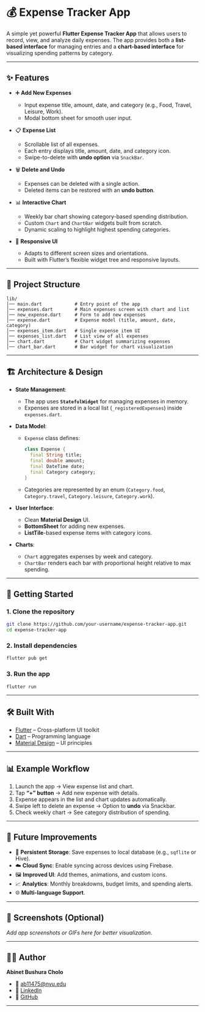 # 💰 Expense Tracker App

A simple yet powerful **Flutter Expense Tracker App** that allows users to record, view, and analyze daily expenses. The app provides both a **list-based interface** for managing entries and a **chart-based interface** for visualizing spending patterns by category.

---

## ✨ Features

- ➕ **Add New Expenses**  
  - Input expense title, amount, date, and category (e.g., Food, Travel, Leisure, Work).  
  - Modal bottom sheet for smooth user input.  

- 📋 **Expense List**  
  - Scrollable list of all expenses.  
  - Each entry displays title, amount, date, and category icon.  
  - Swipe-to-delete with **undo option** via `SnackBar`.  

- 🗑️ **Delete and Undo**  
  - Expenses can be deleted with a single action.  
  - Deleted items can be restored with an **undo button**.  

- 📊 **Interactive Chart**  
  - Weekly bar chart showing category-based spending distribution.  
  - Custom `Chart` and `ChartBar` widgets built from scratch.  
  - Dynamic scaling to highlight highest spending categories.  

- 📱 **Responsive UI**  
  - Adapts to different screen sizes and orientations.  
  - Built with Flutter’s flexible widget tree and responsive layouts.  

---

## 📂 Project Structure

```
lib/
│── main.dart            # Entry point of the app
│── expenses.dart        # Main expenses screen with chart and list
│── new_expense.dart     # Form to add new expenses
│── expense.dart         # Expense model (title, amount, date, category)
│── expenses_item.dart   # Single expense item UI
│── expenses_list.dart   # List view of all expenses
│── chart.dart           # Chart widget summarizing expenses
│── chart_bar.dart       # Bar widget for chart visualization
```

---

## 🏗 Architecture & Design

- **State Management**:  
  - The app uses **`StatefulWidget`** for managing expenses in memory.  
  - Expenses are stored in a local list (`_registeredExpenses`) inside `expenses.dart`.  

- **Data Model**:  
  - `Expense` class defines:  
    ```dart
    class Expense {
      final String title;
      final double amount;
      final DateTime date;
      final Category category;
    }
    ```  
  - Categories are represented by an enum (`Category.food`, `Category.travel`, `Category.leisure`, `Category.work`).  

- **User Interface**:  
  - Clean **Material Design** UI.  
  - **BottomSheet** for adding new expenses.  
  - **ListTile**-based expense items with category icons.  

- **Charts**:  
  - `Chart` aggregates expenses by week and category.  
  - `ChartBar` renders each bar with proportional height relative to max spending.  

---

## 🚀 Getting Started

### 1. Clone the repository
```bash
git clone https://github.com/your-username/expense-tracker-app.git
cd expense-tracker-app
```

### 2. Install dependencies
```bash
flutter pub get
```

### 3. Run the app
```bash
flutter run
```

---

## 🛠 Built With

- [Flutter](https://flutter.dev/) – Cross-platform UI toolkit  
- [Dart](https://dart.dev/) – Programming language  
- [Material Design](https://m3.material.io/) – UI principles  

---

## 📊 Example Workflow

1. Launch the app → View expense list and chart.  
2. Tap **“+” button** → Add new expense with details.  
3. Expense appears in the list and chart updates automatically.  
4. Swipe left to delete an expense → Option to **undo** via Snackbar.  
5. Check weekly chart → See category distribution of spending.  

---

## 🔮 Future Improvements

- 💾 **Persistent Storage**: Save expenses to local database (e.g., `sqflite` or Hive).  
- ☁️ **Cloud Sync**: Enable syncing across devices using Firebase.  
- 🖼 **Improved UI**: Add themes, animations, and custom icons.  
- 📈 **Analytics**: Monthly breakdowns, budget limits, and spending alerts.  
- 🌐 **Multi-language Support**.  

---

## 📸 Screenshots (Optional)

_Add app screenshots or GIFs here for better visualization._  

---

## 👨‍💻 Author

**Abinet Bushura Cholo**  
- 📧 [ab11475@nyu.edu](mailto:ab11475@nyu.edu)  
- 🔗 [LinkedIn](https://www.linkedin.com/in/abinet-cholo-a6a13029a)  
- 🐙 [GitHub](https://github.com/Abinet-Cholo)  

---
